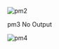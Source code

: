 
![pm2](/home/chris/ocpmi/results/excavator2/ocpmi_vs_1kgp_2pm_50k2/Plots/pm2/fig_matrix-1.png)

pm3 No Output

![pm4](/home/chris/ocpmi/results/excavator2/ocpmi_vs_1kgp_2pm_50k2/Plots/pm4/fig_matrix-1.png)

